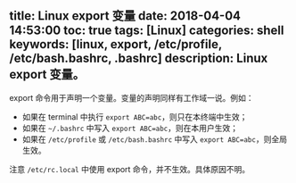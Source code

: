 title: Linux export 变量
date: 2018-04-04 14:53:00
toc: true
tags: [Linux]
categories: shell
keywords: [linux, export, /etc/profile, /etc/bash.bashrc, .bashrc]
description: Linux export 变量。
---

export 命令用于声明一个变量。变量的声明同样有工作域一说。例如：

* 如果在 terminal 中执行 `export ABC=abc`，则只在本终端中生效；
* 如果在 `~/.bashrc` 中写入 `export ABC=abc`，则在本用户生效；
* 如果在 `/etc/profile` 或 `/etc/bash.bashrc` 中写入 `export ABC=abc`，则全局生效。

注意 `/etc/rc.local` 中使用 export 命令，并不生效。具体原因不明。
